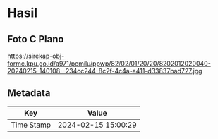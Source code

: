 # Hasil

## Foto C Plano

https://sirekap-obj-formc.kpu.go.id/a971/pemilu/ppwp/82/02/01/20/20/8202012020040-20240215-140108--234cc244-8c2f-4c4a-a411-d33837bad727.jpg


## Metadata

| Key        | Value               |
| ---------- | ------------------- |
| Time Stamp | 2024-02-15 15:00:29 |




